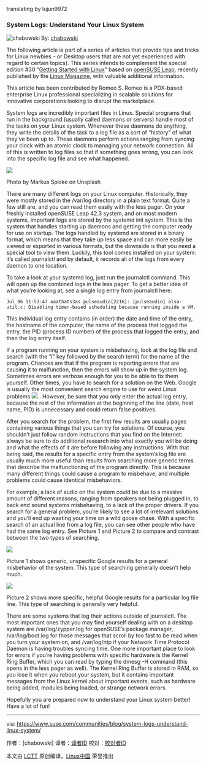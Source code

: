 translating by lujun9972
### System Logs: Understand Your Linux System

![chabowski](https://www.suse.com/communities/blog/files/2016/03/chabowski_avatar_1457537819-100x100.jpg)
 By: [chabowski][1]

The following article is part of a series of articles that provide tips and tricks for Linux newbies  – or Desktop users that are not yet experienced with regard to certain topics). This series intends to complement the special edition #30 “[Getting Started with Linux][2]” based on [openSUSE Leap][3], recently published by the [Linux Magazine,][4] with valuable additional information.

This article has been contributed by Romeo S. Romeo is a PDX-based enterprise Linux professional specializing in scalable solutions for innovative corporations looking to disrupt the marketplace.

System logs are incredibly important files in Linux. Special programs that run in the background (usually called daemons or servers) handle most of the tasks on your Linux system. Whenever these daemons do anything, they write the details of the task to a log file as a sort of “history” of what they’ve been up to. These daemons perform actions ranging from syncing your clock with an atomic clock to managing your network connection. All of this is written to log files so that if something goes wrong, you can look into the specific log file and see what happened.

![](https://www.suse.com/communities/blog/files/2017/11/markus-spiske-153537-300x450.jpg)

Photo by Markus Spiske on Unsplash

There are many different logs on your Linux computer. Historically, they were mostly stored in the /var/log directory in a plain text format. Quite a few still are, and you can read them easily with the less pager. On your freshly installed openSUSE Leap 42.3 system, and on most modern systems, important logs are stored by the systemd init system. This is the system that handles starting up daemons and getting the computer ready for use on startup. The logs handled by systemd are stored in a binary format, which means that they take up less space and can more easily be viewed or exported in various formats, but the downside is that you need a special tool to view them. Luckily, this tool comes installed on your system: it’s called journalctl and by default, it records all of the logs from every daemon to one location.

To take a look at your systemd log, just run the journalctl command. This will open up the combined logs in the less pager. To get a better idea of what you’re looking at, see a single log entry from journalctl here:

```
Jul 06 11:53:47 aaathats3as pulseaudio[2216]: [pulseaudio] alsa-util.c: Disabling timer-based scheduling because running inside a VM.
```

This individual log entry contains (in order) the date and time of the entry, the hostname of the computer, the name of the process that logged the entry, the PID (process ID number) of the process that logged the entry, and then the log entry itself.

If a program running on your system is misbehaving, look at the log file and search (with the “/” key followed by the search term) for the name of the program. Chances are that if the program is reporting errors that are causing it to malfunction, then the errors will show up in the system log. Sometimes errors are verbose enough for you to be able to fix them yourself. Other times, you have to search for a solution on the Web. Google is usually the most convenient search engine to use for weird Linux problems 
![](https://www.suse.com/communities/blog/files/2017/09/Sunglasses_Emoji-450x450.png)
. However, be sure that you only enter the actual log entry, because the rest of the information at the beginning of the line (date, host name, PID) is unnecessary and could return false positives.

After you search for the problem, the first few results are usually pages containing various things that you can try for solutions. Of course, you shouldn’t just follow random instructions that you find on the Internet: always be sure to do additional research into what exactly you will be doing and what the effects of it are before following any instructions. With that being said, the results for a specific entry from the system’s log file are usually much more useful than results from searching more generic terms that describe the malfunctioning of the program directly. This is because many different things could cause a program to misbehave, and multiple problems could cause identical misbehaviors.

For example, a lack of audio on the system could be due to a massive amount of different reasons, ranging from speakers not being plugged in, to back end sound systems misbehaving, to a lack of the proper drivers. If you search for a general problem, you’re likely to see a lot of irrelevant solutions and you’ll end up wasting your time on a wild goose chase. With a specific search of an actual line from a log file, you can see other people who have had the same log entry. See Picture 1 and Picture 2 to compare and contrast between the two types of searching.

![](https://www.suse.com/communities/blog/files/2017/11/picture1-450x450.png)

Picture 1 shows generic, unspecific Google results for a general misbehavior of the system. This type of searching generally doesn’t help much.

![](https://www.suse.com/communities/blog/files/2017/11/picture2-450x450.png)

Picture 2 shows more specific, helpful Google results for a particular log file line. This type of searching is generally very helpful.

There are some systems that log their actions outside of journalctl. The most important ones that you may find yourself dealing with on a desktop system are /var/log/zypper.log for openSUSE’s package manager, /var/log/boot.log for those messages that scroll by too fast to be read when you turn your system on, and /var/log/ntp if your Network Time Protocol Daemon is having troubles syncing time. One more important place to look for errors if you’re having problems with specific hardware is the Kernel Ring Buffer, which you can read by typing the dmesg -H command (this opens in the less pager as well). The Kernel Ring Buffer is stored in RAM, so you lose it when you reboot your system, but it contains important messages from the Linux kernel about important events, such as hardware being added, modules being loaded, or strange network errors.

Hopefully you are prepared now to understand your Linux system better! Have a lot of fun!

--------------------------------------------------------------------------------

via: https://www.suse.com/communities/blog/system-logs-understand-linux-system/

作者：[chabowski]
译者：[译者ID](https://github.com/译者ID)
校对：[校对者ID](https://github.com/校对者ID)

本文由 [LCTT](https://github.com/LCTT/TranslateProject) 原创编译，[Linux中国](https://linux.cn/) 荣誉推出

[1]:https://www.suse.com/communities/blog/author/chabowski/
[2]:http://www.linux-magazine.com/Resources/Special-Editions/30-Getting-Started-with-Linux
[3]:https://en.opensuse.org/Portal:42.3
[4]:http://www.linux-magazine.com/

